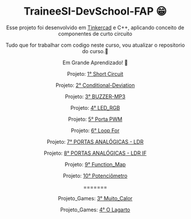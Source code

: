 <header>
    <h1 align="center">TraineeSI-DevSchool-FAP 😁</h1>
    <p>Esse projeto foi desenvolvido em <a href="https://www.tinkercad.com/login" target="_black">Tinkercad</a> e C++, aplicando conceito de componentes de curto circuito</p>
    <p>Tudo que for trabalhar com codigo neste curso, vou atualizar o repositorio do curso.🗿</p>
    <p>Em Grande Aprendizado! 🦾</p>
    <p>Projeto: <a href="https://www.tinkercad.com/things/iiRoanNsXGb-funky-bojo/editel?sharecode=bT8NofDARoPek62CYNB84vSXTx48kjvexZ6JPm8PeKs" target="_black" >1° Short Circuit</a></p>
    <p>Projeto: <a href="https://www.tinkercad.com/things/0IpU529sgwJ-brave-gaaris-snaget/editel?sharecode=aOHVFX3NisTYSJhNebLUSlB6jKNFzJENsPwlHaU2r5Y" target="_black" >2° Conditional-Deviation</a></p>
    <p>Projeto: <a href="https://www.tinkercad.com/things/fAfBN8mpDwD-amazing-maimu/editel?sharecode=VhlZFt2RfzaxPTK3YBIfOfhqrc3l3G0OU6vaVlg682g" target="_black" >3° BUZZER-MP3</a></p>
    <p>Projeto: <a href="https://www.tinkercad.com/things/ddxEk8zwlPj-terrific-migelo-bombul/editel?sharecode=qphX9n3QFQqRqVJK3PhRuj06BuAtmJv_ndEvQHNfY5A" target="_black" >4° LED_RGB</a></p>
    <p>Projeto: <a href="https://www.tinkercad.com/things/9VBePgprs7x-bodacious-wluff-snicket/editel?sharecode=hUu1ta6WhwGRjFQHMmf5wIdcpYiOdIRPV4Gsij1HAH0" target="_black" >5° Porta PWM</a></p>
    <p>Projeto: <a href="https://www.tinkercad.com/things/6wcS1WzyGy2-brave-inari-luulia/editel?sharecode=RutuZGPSaOSNHBFJphpElemRht4MoMJ22EURMNJ_7E4" target="_black" >6° Loop For</a></p>
    <p>Projeto: <a href="https://www.tinkercad.com/things/4sMthm4jBeY-amazing-gaaris/editel?sharecode=sl57Km-Ty8VIag2_bHo7TlqozC4_w_7zNlKYQcmDWEQ" target="_black" >7° PORTAS ANALÓGICAS - LDR</a></p>
    <p>Projeto: <a href="https://www.tinkercad.com/things/8mrEllvC9Nm-smashing-snicket-albar/editel?sharecode=TwwMQWCiHUvPu7Qkv-Z35NBukQAfMdSX4vTPxUNnGrg" target="_black" >8° PORTAS ANALÓGICAS - LDR IF</a></p>
    <p>Projeto: <a href="https://www.tinkercad.com/things/lH3UMvCZ82u-neat-curcan-borwo/editel?sharecode=MXVHTnC6o9EP9oLnk4Q2Ki5wWd_ZYOGIPS0d7p_qINs" target="_black" >9° Function_Map</a></p>
    <p>Projeto: <a href="https://www.tinkercad.com/things/2g8LQff7Naz-bodacious-kasi/editel?sharecode=e8GwwAYWEKnYNywF70eFJZG82pi02wMAnjVHu7xu404" target="_black" >10° Potenciômetro</a></p>
    
=======
    <p>Projeto_Games: <a href="https://scratch.mit.edu/projects/778126853">3° Muito_Calor</a></p>
    <p>Projeto_Games: <a href="https://scratch.mit.edu/projects/781602812">4° O Lagarto</a></p>
      
</header>
